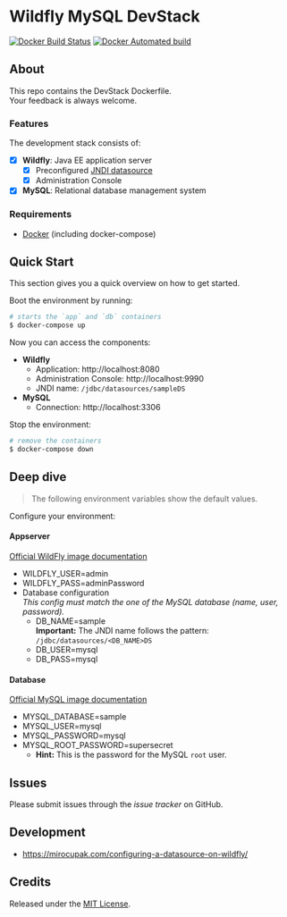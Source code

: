 # Wildfly MySQL DevStack

[![Docker Build Status](https://img.shields.io/docker/build/metz/wildfly-mysql.svg)](https://hub.docker.com/r/metz/wildfly-mysql/)
[![Docker Automated build](https://img.shields.io/docker/automated/metz/wildfly-mysql.svg)](https://hub.docker.com/r/metz/wildfly-mysql/)

## About

This repo contains the DevStack Dockerfile.  
Your feedback is always welcome.

### Features

The development stack consists of:

- [x] **Wildfly**: Java EE application server
	- [x] Preconfigured [JNDI datasource]()
	- [x] Administration Console
- [x] **MySQL**: Relational database management system

### Requirements

- [Docker](https://docs.docker.com/engine/installation/) (including docker-compose)

## Quick Start

This section gives you a quick overview on how to get started.

Boot the environment by running:

```sh
# starts the `app` and `db` containers
$ docker-compose up
```

Now you can access the components:

- **Wildfly**
	- Application: http://localhost:8080
	- Administration Console: http://localhost:9990
	- JNDI name: `/jdbc/datasources/sampleDS`
- **MySQL**
	- Connection: http://localhost:3306

Stop the environment:

```sh
# remove the containers
$ docker-compose down
```

## Deep dive

> The following environment variables show the default values.

Configure your environment:

#### Appserver

[Official WildFly image documentation](https://store.docker.com/community/images/jboss/wildfly)

- WILDFLY_USER=admin
- WILDFLY_PASS=adminPassword
- Database configuration  
	*This config must match the one of the MySQL database (name, user, password).*
	- DB_NAME=sample  
		**Important:** The JNDI name follows the pattern: `/jdbc/datasources/<DB_NAME>DS`
	- DB_USER=mysql
	- DB_PASS=mysql

#### Database

[Official MySQL image documentation](https://store.docker.com/images/mysql)

- MYSQL_DATABASE=sample
- MYSQL_USER=mysql
- MYSQL_PASSWORD=mysql
- MYSQL_ROOT_PASSWORD=supersecret
	- **Hint:** This is the password for the MySQL `root` user.

## Issues

Please submit issues through the *issue tracker* on GitHub.

## Development

- https://mirocupak.com/configuring-a-datasource-on-wildfly/

## Credits

Released under the [MIT License](LICENSE).
